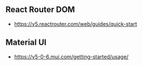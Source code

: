 ## React Router DOM

- https://v5.reactrouter.com/web/guides/quick-start

## Material UI

- https://v5-0-6.mui.com/getting-started/usage/
